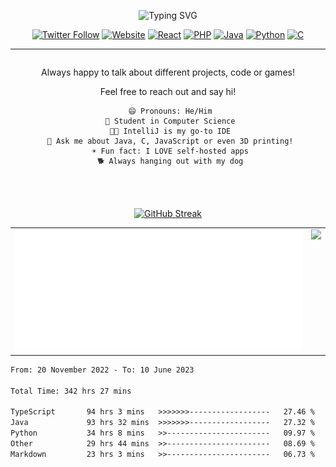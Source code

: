 <div align="center">

![Typing SVG](https://readme-typing-svg.demolab.com?font=+Bruno+Ace+SC&duration=10000&pause=1000&center=true&vCenter=true&width=800&lines=%F0%9F%9A%80+Programming+%7C+%F0%9F%8C%B1+Exploring+%7C+%F0%9F%8E%93+Learning+%7C+%F0%9F%8E%AE+Gaming)

<a href="https://twitter.com/FailedToParse"><img alt="Twitter Follow" src="https://img.shields.io/twitter/follow/FailedToParse?style=social"></a>
<a href="https://dynamicapproach.dev"><img alt="Website" src="https://img.shields.io/website?label=dynamicapproach.dev&style=flat-square&url=https%3A%2F%2Fdynamicapproach.dev"></a>
<a href="https://reactjs.org/"><img alt="React" src="https://img.shields.io/badge/-React-%23282C34?style=flat-square&logo=react"></a>
<a href="https://www.php.net/"><img alt="PHP" src="https://img.shields.io/badge/-PHP-%23777BB4?style=flat-square&logo=php&logoColor=white"></a>
<a href="https://www.java.com/"><img alt="Java" src="https://img.shields.io/badge/-Java-%23ED8B00?style=flat-square&logo=java&logoColor=white"></a>
<a href="https://www.python.org/"><img alt="Python" src="https://img.shields.io/badge/-Python-%233776AB?style=flat-square&logo=python&logoColor=white"></a>
[![C](https://img.shields.io/badge/-C-%23A8B9CC?style=flat-square&logo=c&logoColor=white)](https://en.wikipedia.org/wiki/C_%28programming_language%29)

---

<div style="display:flex; flex-direction:column; align-items:center;">
  <div style="flex:1; width:100%; max-width:600px;">
    <p>Always happy to talk about different projects, code or games!</p>
    <p>Feel free to reach out and say hi!</p>

     😄 Pronouns: He/Him
     🔭 Student in Computer Science
     🧑‍💻 IntelliJ is my go-to IDE
     💬 Ask me about Java, C, JavaScript or even 3D printing!
     ☀️ Fun fact: I LOVE self-hosted apps
     🐕 Always hanging out with my dog

  </div>

  <div style="flex:1; width:100%; max-width:600px; margin-top:50px;">
    <a href="https://github.com/DynamicApproach?tab=repositories">
      <img src="https://streak-stats.demolab.com?user=DynamicApproach&theme=dark-smoky&border_radius=0&date_format=M%20j%5B%2C%20Y%5D&border=00000000&background=00000000&stroke=9C13CB&ring=9412C1D5&fire=C46B2E&currStreakNum=36FEA9&sideNums=825AFFEA&currStreakLabel=FF36F0EA&sideLabels=825AFFEA&dates=825AFFEA" alt="GitHub Streak"/>
    </a>
  </div>
</div>
</div>

<div align="center">
  <table style="border-collapse: collapse; border: none;">
    <tr>
      <td valign="top">
        <img src="https://raw.githubusercontent.com/DynamicApproach/DynamicApproach/main/github-metrics.svg">
      </td>
      <td valign="top">
        <img src="https://github-readme-stats.vercel.app/api/top-langs/?username=Dynamicapproach&layout=compact&show_icons=true&card_width=300px&card_height=400px&theme=radical#gh-dark-mode-only">
      </td>
    </tr>
  </table>
</div>

<!--START_SECTION:waka-->

```txt
From: 20 November 2022 - To: 10 June 2023

Total Time: 342 hrs 27 mins

TypeScript       94 hrs 3 mins   >>>>>>>------------------   27.46 %
Java             93 hrs 32 mins  >>>>>>>------------------   27.32 %
Python           34 hrs 8 mins   >>-----------------------   09.97 %
Other            29 hrs 44 mins  >>-----------------------   08.69 %
Markdown         23 hrs 3 mins   >>-----------------------   06.73 %
```

<!--END_SECTION:waka-->
